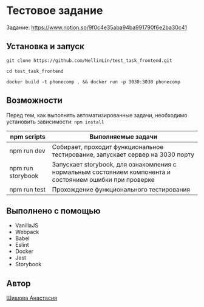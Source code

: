 # Тестовое задание
Задание: https://www.notion.so/9f0c4e35aba94ba991790f6e2ba30c41

## Установка и запуск
```
git clone https://github.com/NellinLin/test_task_frontend.git

cd test_task_frontend

docker build -t phonecomp . && docker run -p 3030:3030 phonecomp
```
## Возможности
Перед тем, как выполнять автоматизированные задачи, необходимо установить зависимости: `npm install`

npm scripts       | Выполняемые задачи
------------------|----------------------
npm run dev       | Собирает, проходит функциональное тестирование, запускает сервер на 3030 порту
npm run storybook | Запускает storybook, для ознакомления с нормальным состоянием компонента и состоянием ошибки при проверке
npm run test      | Прохождение функционального тестирования


## Выполнено с помощью
* VanillaJS
* Webpack
* Babel
* Eslint
* Docker
* Jest
* Storybook

## Автор
[Шишова Анастасия](https://github.com/NellinLin)
